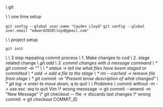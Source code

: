 \\ git 

\\ \\ one time setup

`git config --global user.name "Cayden Lloyd"`
`git config --global user.email "edward2020lloyd@gmail.com"`


\\ \\ project setup

`git init`

\\ \\ 3 step repeating commit process
\\ 1. Make changes to cod 
\\ 2. stage related change 
\\	*git add
\\ 3. commit changes with a message command
\\ 	* git commit -m ""
\\
\\ * status -> tell me what files have beem staged or committed
\\ * add -> add a file to the stage
\\ * rm --cached -> remove file from stage
\\ * git commit -m "Present tense description of what changed"
\\ * git log -> enter to move down, q to quit
\\
\\ Problems
\\* commit without -m -> use esc :wq to quit Vim
\\* wrong messsage -> git commit --amend -m "New Message"
\\* git checkout -- file -> discards last changes
\\* wrong commit -> git checkout COMMIT_ID